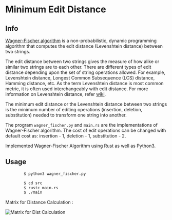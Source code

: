 # Minimum Edit Distance

## Info 

[Wagner-Fischer algorithm](https://en.wikipedia.org/wiki/Wagner%E2%80%93Fischer_algorithm) is a non-probabilistic, dynamic programming algorithm that computes the edit distance (Levenshtein distance) between two strings. 

The edit distance between two strings gives the measure of how alike or similar two strings are to each other.
There are different types of edit distance depending upon the set of string operations allowed. For example, Levenshtein distance, Longest Common Subsequence (LCS) distance, Hamming distance, etc.
As the term Levenshtein distance is most common metric, it is often used interchangeably with edit distance.
For more information on Levenshtein distance, refer [wiki](https://en.wikipedia.org/wiki/Levenshtein_distance).

The minimum edit distance or the Levenshtein distance between two strings is the minimum number of editing operations (insertion, deletion, substitution) needed to transform one string into another.

The program `wagner_fischer.py` and `main.rs` are the implementations of Wagner-Fischer algorithm. The cost of edit operations can be changed with default cost as: insertion - 1, deletion - 1, substitution - 2.

Implemented Wagner-Fischer Algorithm using Rust as well as Python3.

## Usage


```bash
        $ python3 wagner_fischer.py

```

```bash
        $ cd src
        $ rustc main.rs
        $ ./main


```


Matrix for Distance Calculation :

![Matrix for Dist Calculation](https://miro.medium.com/v2/resize:fit:1400/format:webp/1*GdRk8Pxof9cci2nKbosGUA.jpeg) 
